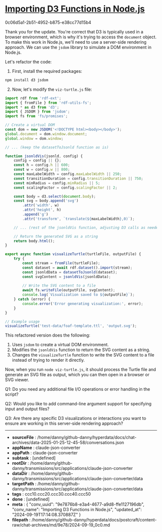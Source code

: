 # [Importing D3 Functions in Node.js](https://claude.ai/chat/9e7876b8-e3a4-4677-a9d8-ffe1127196db)

0c06d5a1-2b51-4952-b875-e38cc77d15b4

 Thank you for the update. You're correct that D3 is typically used in a browser environment, which is why it's trying to access the `document` object. To make this work in Node.js, we'll need to use a server-side rendering approach. We can use the `jsdom` library to simulate a DOM environment in Node.js.

Let's refactor the code:

1. First, install the required packages:

```bash
npm install d3 jsdom
```

2. Now, let's modify the `viz-turtle.js` file:

```javascript
import rdf from 'rdf-ext';
import { fromFile } from 'rdf-utils-fs';
import * as d3 from 'd3';
import { JSDOM } from 'jsdom';
import fs from 'fs/promises';

// Create a virtual DOM
const dom = new JSDOM('<!DOCTYPE html><body></body>');
global.document = dom.window.document;
global.window = dom.window;

// ... (keep the datasetToJsonld function as is)

function jsonldVis(jsonld, config) {
    config = config || {};
    const h = config.h || 600;
    const w = config.w || 800;
    const maxLabelWidth = config.maxLabelWidth || 250;
    const transitionDuration = config.transitionDuration || 750;
    const minRadius = config.minRadius || 5;
    const scalingFactor = config.scalingFactor || 2;

    const body = d3.select(document.body);
    const svg = body.append('svg')
        .attr('width', w)
        .attr('height', h)
        .append('g')
        .attr('transform', `translate(${maxLabelWidth},0)`);

    // ... (rest of the jsonldVis function, adjusting D3 calls as needed)

    // Return the generated SVG as a string
    return body.html();
}

export async function visualizeTurtle(turtleFile, outputFile) {
    try {
        const stream = fromFile(turtleFile);
        const dataset = await rdf.dataset().import(stream);
        const jsonldData = datasetToJsonld(dataset);
        const svgContent = jsonldVis(jsonldData);
        
        // Write the SVG content to a file
        await fs.writeFile(outputFile, svgContent);
        console.log(`Visualization saved to ${outputFile}`);
    } catch (error) {
        console.error('Error generating visualization:', error);
    }
}

// Example usage
visualizeTurtle('test-data/foaf-template.ttl', 'output.svg');
```

This refactored version does the following:

1. Uses `jsdom` to create a virtual DOM environment.
2. Modifies the `jsonldVis` function to return the SVG content as a string.
3. Changes the `visualizeTurtle` function to write the SVG content to a file instead of trying to render it directly.

Now, when you run `node viz-turtle.js`, it should process the Turtle file and generate an SVG file as output, which you can then open in a browser or SVG viewer.

Q1: Do you need any additional file I/O operations or error handling in the script?

Q2: Would you like to add command-line argument support for specifying input and output files?

Q3: Are there any specific D3 visualizations or interactions you want to ensure are working in this server-side rendering approach?

---

* **sourceFile** : /home/danny/github-danny/hyperdata/docs/chat-archives/data-2025-01-25-12-45-58/conversations.json
* **appName** : claude-json-converter
* **appPath** : claude-json-converter
* **subtask** : [undefined]
* **rootDir** : /home/danny/github-danny/transmissions/src/applications/claude-json-converter
* **dataDir** : /home/danny/github-danny/transmissions/src/applications/claude-json-converter/data
* **targetPath** : /home/danny/github-danny/transmissions/src/applications/claude-json-converter/data
* **tags** : ccc10.ccc20.ccc30.ccc40.ccc50
* **done** : [undefined]
* **meta** : {
  "conv_uuid": "9e7876b8-e3a4-4677-a9d8-ffe1127196db",
  "conv_name": "Importing D3 Functions in Node.js",
  "updated_at": "2024-09-19T17:14:08.370887Z"
}
* **filepath** : /home/danny/github-danny/hyperdata/docs/postcraft/content-raw/chat-archives/md/9e78/2024-09-19_0c0.md